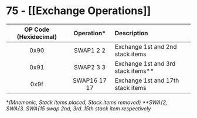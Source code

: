 # 75 - [[Exchange Operations]]


| OP Code (Hexidecimal) | Operation* | Description | 
|:-:|:-:|:-|
|0x90|SWAP1 2 2|Exchange 1st and 2nd stack items|
|0x91|SWAP2 3 3|Exchange 1st and 3rd stack items**|
|0x9f|SWAP16 17 17|Exchange 1st and 17th stack items|

**(Mnemonic, Stack items placed, Stack items removed)*
*\*\*SWA{2, SWA{3..SWA{15 swap 2nd, 3rd..15th stack item respectively* 


